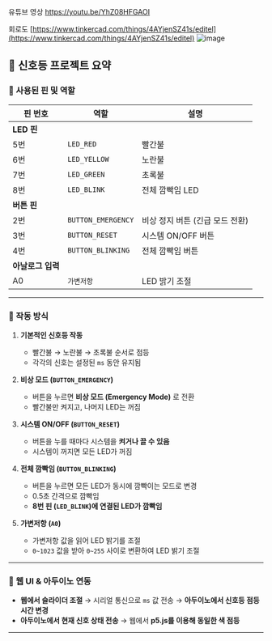 유튜브 영상
https://youtu.be/YhZ08HFGAOI


회로도
[https://www.tinkercad.com/things/4AYjenSZ41s/editel](https://www.tinkercad.com/things/4AYjenSZ41s/editel)
![image](https://github.com/user-attachments/assets/20d54288-bbd4-49b0-b184-101b9ee67b4d)

## 🚦 신호등 프로젝트 요약  

### 📌 사용된 핀 및 역할  

| 핀 번호 | 역할               | 설명                      |
|--------|------------------|-------------------------|
| **LED 핀** |                  |                         |
| 5번    | `LED_RED`          | 빨간불                   |
| 6번    | `LED_YELLOW`       | 노란불                   |
| 7번    | `LED_GREEN`        | 초록불                   |
| 8번    | `LED_BLINK`        | 전체 깜빡임 LED          |
| **버튼 핀** |                  |                         |
| 2번    | `BUTTON_EMERGENCY` | 비상 정지 버튼 (긴급 모드 전환) |
| 3번    | `BUTTON_RESET`     | 시스템 ON/OFF 버튼       |
| 4번    | `BUTTON_BLINKING`  | 전체 깜빡임 버튼         |
| **아날로그 입력** |        |                         |
| A0     | `가변저항`          | LED 밝기 조절            |

---

### 🔄 작동 방식  

1. **기본적인 신호등 작동**  
   - 빨간불 → 노란불 → 초록불 순서로 점등  
   - 각각의 신호는 설정된 `ms` 동안 유지됨  

2. **비상 모드 (`BUTTON_EMERGENCY`)**  
   - 버튼을 누르면 **비상 모드 (Emergency Mode)** 로 전환  
   - 빨간불만 켜지고, 나머지 LED는 꺼짐  

3. **시스템 ON/OFF (`BUTTON_RESET`)**  
   - 버튼을 누를 때마다 시스템을 **켜거나 끌 수 있음**  
   - 시스템이 꺼지면 모든 LED가 꺼짐  

4. **전체 깜빡임 (`BUTTON_BLINKING`)**  
   - 버튼을 누르면 모든 LED가 동시에 깜빡이는 모드로 변경  
   - 0.5초 간격으로 깜빡임  
   - **8번 핀 (`LED_BLINK`)에 연결된 LED가 깜빡임**  

5. **가변저항 (`A0`)**  
   - 가변저항 값을 읽어 LED 밝기를 조절  
   - `0~1023` 값을 받아 `0~255` 사이로 변환하여 LED 밝기 조절  

---

### 🔗 웹 UI & 아두이노 연동 
- **웹에서 슬라이더 조절** → 시리얼 통신으로 `ms` 값 전송 → **아두이노에서 신호등 점등 시간 변경**  
- **아두이노에서 현재 신호 상태 전송** → 웹에서 **p5.js를 이용해 동일한 색 점등**  

---
